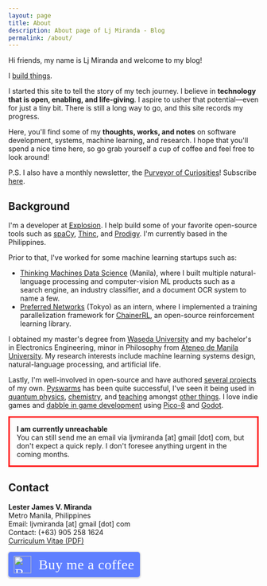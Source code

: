 ```yaml
---
layout: page
title: About
description: About page of Lj Miranda - Blog 
permalink: /about/
---
```


Hi friends, my name is Lj Miranda and welcome to my blog! 

I [build things](https://github.com/ljvmiranda921).

I started this site to tell the story of my tech journey. I believe in
**technology that is open, enabling, and life-giving**. I aspire to usher that
potential&mdash;even for just a tiny bit.  There is still a long way to go, and
this site records my progress. 

Here, you'll find some of my **thoughts, works, and notes** on software
development, systems, machine learning, and research. I hope that
you'll spend a nice time here, so go grab yourself a cup of coffee and feel
free to look around! 

P.S. I also have a monthly newsletter, the [Purveyor of Curiosities](https://ljvmiranda.substack.com/)! Subscribe [here](/subscribe). 


## Background

I'm a developer at [Explosion](https://explosion.ai). I help build some of your
favorite open-source tools such as [spaCy](https://spacy.io),
[Thinc](https://thinc.ai), and [Prodigy](https://prodi.gy). I'm currently based
in the Philippines.

Prior to that, I've worked for some machine learning startups such as:
* [Thinking Machines Data Science](https://thinkingmachin.es) (Manila), where I built
    multiple natural-language processing and computer-vision ML products such as a search engine, an industry
    classifier, and a document OCR system to name a few.
* [Preferred Networks](https://www.preferred-networks.jp/en/) (Tokyo) as an
    intern, where I implemented a training parallelization framework for
    [ChainerRL](https://github.com/chainer/chainerrl), an open-source
    reinforcement learning library.

I obtained my master's degree from [Waseda
University](https://www.waseda.jp/top/en) and my bachelor's in Electronics
Engineering, minor in Philosophy from [Ateneo de Manila
University](https://www.ateneo.edu). My research interests include machine
learning systems design, natural-language processing, and artificial life. 

Lastly, I'm well-involved in open-source and have authored [several
projects](https://github.com/ljvmiranda921) of my own.
[Pyswarms](https://github.com/ljvmiranda921/pyswarms) has been quite
successful, I've seen it being used in [quantum
physics](https://arxiv.org/abs/1801.07686),
[chemistry](https://pubs.acs.org/doi/abs/10.1021/acscentsci.8b00307), and
[teaching](https://www.gousios.gr/courses/algo-ds/optimizations.html) amongst
[other
things](https://scholar.google.com/scholar?oi=bibs&hl=en&cites=15267041073198929167).
I love indie games and [dabble in game
development](https://ljvmiranda921.itch.io) using [Pico-8](https://www.lexaloffle.com/pico-8.php) and
[Godot](https://godotengine.org/).

<p style="border:3px; border-style:solid; border-color:#FF0000; padding: 1em;">
<b>I am currently unreachable</b><br>
You can still send me an email via ljvmiranda [at] gmail [dot] com, but don't expect a quick reply. I don't foresee anything urgent in the coming months.</p>

## Contact

**Lester James V. Miranda**  
Metro Manila, Philippines  
Email: ljvmiranda [at] gmail [dot] com  
Contact: (+63) 905 258 1624   
[Curriculum Vitae (PDF)](https://storage.googleapis.com/ljvmiranda/cv.pdf)

<style>.bmc-button img{width: 35px !important;margin-bottom: 1px !important;box-shadow: none !important;border: none !important;vertical-align: middle !important;}.bmc-button{padding: 7px 10px 7px 10px !important;line-height: 35px !important;height:51px !important;min-width:217px !important;text-decoration: none !important;display:inline-flex !important;color:#ffffff !important;background-color:#5F7FFF !important;border-radius: 5px !important;border: 1px solid transparent !important;padding: 7px 10px 7px 10px !important;font-size: 28px !important;letter-spacing:0.6px !important;box-shadow: 0px 1px 2px rgba(190, 190, 190, 0.5) !important;-webkit-box-shadow: 0px 1px 2px 2px rgba(190, 190, 190, 0.5) !important;margin: 0 auto !important;font-family:'Cookie', cursive !important;-webkit-box-sizing: border-box !important;box-sizing: border-box !important;-o-transition: 0.3s all linear !important;-webkit-transition: 0.3s all linear !important;-moz-transition: 0.3s all linear !important;-ms-transition: 0.3s all linear !important;transition: 0.3s all linear !important;}.bmc-button:hover, .bmc-button:active, .bmc-button:focus {-webkit-box-shadow: 0px 1px 2px 2px rgba(190, 190, 190, 0.5) !important;text-decoration: none !important;box-shadow: 0px 1px 2px 2px rgba(190, 190, 190, 0.5) !important;opacity: 0.85 !important;color:#ffffff !important;}</style><link href="https://fonts.googleapis.com/css?family=Cookie" rel="stylesheet"><a class="bmc-button" target="_blank" href="https://www.buymeacoffee.com/ljvmiranda921"><img src="https://cdn.buymeacoffee.com/buttons/bmc-new-btn-logo.svg" alt="Buy me a coffee"><span style="margin-left:15px;font-size:28px !important;">Buy me a coffee</span></a>
